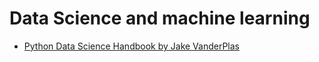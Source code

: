 # Data Science and machine learning
- [Python Data Science Handbook by Jake VanderPlas](https://jakevdp.github.io/PythonDataScienceHandbook/)
